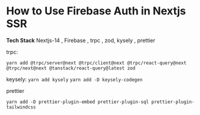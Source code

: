 # How to Use Firebase Auth in Nextjs SSR

**Tech Stack**
Nextjs-14 , Firebase , trpc , zod, kysely , prettier

trpc:

`yarn add @trpc/server@next @trpc/client@next @trpc/react-query@next @trpc/next@next @tanstack/react-query@latest zod`

keysely:
`yarn add kysely`
`yarn add -D keysely-codegen`

prettier

`yarn add -D prettier-plugin-embed prettier-plugin-sql prettier-plugin-tailwindcss`
